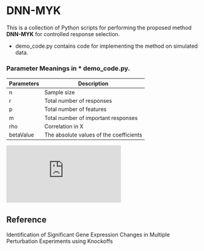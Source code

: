 DNN-MYK
==============

This is a collection of Python scripts for performing the proposed method **DNN-MYK** for controlled response selection.
* demo_code.py contains code for implementing the method on simulated data.

### Parameter Meanings in * demo_code.py. 

| Parameters | Description |
| --- | --- |
| n | Sample size |
| r | Total number of responses|
| p| Total number of features|
| m| Total number of important responses|
| rho| Correlation in X|
| betaValue| The absolute values of the coefficients|


![Power and FDR in Linear Settings](https://github.com/flahertylab/deepYknockoff/blob/master/figs/linear_power_combine.pdf)

## Reference

Identification of Significant Gene Expression Changes in Multiple Perturbation Experiments using Knockoffs
